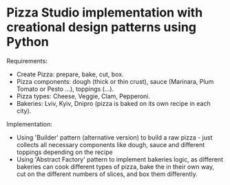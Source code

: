 # Pizza Studio implementation with creational design patterns using Python
Requirements:
* Create Pizza: prepare, bake, cut, box.
* Pizza components: dough (thick or thin crust), sauce (Marinara, Plum Tomato or Pesto …), toppings (…).
* Pizza types: Cheese, Veggie, Clam, Pepperoni.
* Bakeries: Lviv, Kyiv, Dnipro (pizza is baked on its own recipe in each city).

Implementation:
* Using 'Builder' pattern (alternative version) to build a raw pizza - just collects all necessary components like dough, sauce and different toppings depending on the recipe
* Using 'Abstract Factory' pattern to implement bakeries logic, as different bakeries can cook different types of pizza, bake the in their own way, cut on the different numbers of slices, and box them differently.